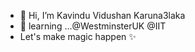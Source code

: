 - 👋 Hi, I’m Kavindu Vidushan Karuna3laka
- 🌱 learning ...@WestminsterUK @IIT
- Let's make magic happen ✨



<!---
karuna3laka/karuna3laka is a ✨ special ✨ repository because its `README.md` (this file) appears on your GitHub profile.
You can click the Preview link to take a look at your changes.
--->
